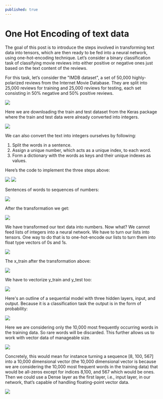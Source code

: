 ```yaml
---
published: true
---
```

# One Hot Encoding of text data

The goal of this post is to introduce the steps involved in transforming text data into tensors, which are then ready to be fed into a neural network, using one-hot-encoding technique. Let’s consider a binary classification task of classifying movie reviews into either positive or negative ones just based on the text content of the reviews. 

For this task, let’s consider the "IMDB dataset", a set of 50,000 highly-polarized reviews from the Internet Movie Database. They are split into 25,000 reviews for training and 25,000 reviews for testing, each set consisting in 50% negative and 50% positive reviews. 

<img src="http://chidamodu.github.io/blog/images//download.png">


Here we are downloading the train and test dataset from the Keras package where the train and test data were already converted into integers. 

<img src="http://chidamodu.github.io/blog/images//train data into integers.png">


We can also convert the text into integers ourselves by following:

1. Split the words in a sentence.
2. Assign a unique number, which acts as a unique index, to each word.
3. Form a dictionary with the words as keys and their unique indexes as values.


Here’s the code to implement the three steps above:

<img src="http://chidamodu.github.io/blog/images//creating a dictionary with word tokens ourselves.png">


<img src="http://chidamodu.github.io/blog/images//dictionary with word tokens.png">


Sentences of words to sequences of numbers:

<img src="http://chidamodu.github.io/blog/images//use the dict with word tokens to transform sentences.png">


After the transformation we get:

<img src="http://chidamodu.github.io/blog/images//sentence of words into sequence of numbers.png">


We have transformed our text data into numbers. Now what? We cannot feed lists of integers into a neural network. We have to turn our lists into tensors. One way to do that is to one-hot-encode our lists to turn them into float type vectors of 0s and 1s. 

<img src="http://chidamodu.github.io/blog/images//function to vectorize x_data.png">


The x_train after the transformation above:

<img src="http://chidamodu.github.io/blog/images//x_train after vectorization.png">


We have to vectorize y_train and y_test too:

<img src="http://chidamodu.github.io/blog/images//Vectorize y-labels too.png">


Here's an outline of a sequential model with three hidden layers, input, and output. Because it is a classification task the output is in the form of probability:

<img src="http://chidamodu.github.io/blog/images//look at the network.png">


Here we are considering only the 10,000 most frequently occurring words in the training data. So rare words will be discarded. This further allows us to work with vector data of manageable size.

<img src="http://chidamodu.github.io/blog/images//the 10000 most frequent words.png">


Concretely, this would mean for instance turning a sequence [8, 100, 567] into a 10,000 dimensional vector (the 10,000 dimensional vector is because we are considering the 10,000 most frequent words in the training data) that would be all-zeros except for indices 8,100, and 567 which would be ones. Then we could use a Dense layer as the first layer, i.e., input layer, in our network, that’s capable of handling floating-point vector data.

<img src="http://chidamodu.github.io/blog/images//sample sequential model.png">
